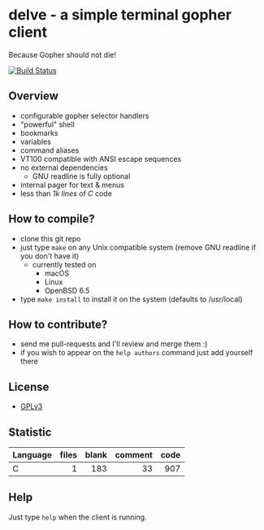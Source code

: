 # delve - a simple terminal gopher client
Because Gopher should not die!

[![Build Status](https://travis-ci.org/kieselsteini/delve.svg?branch=master)](https://travis-ci.org/kieselsteini/delve)

## Overview
- configurable gopher selector handlers
- "powerful" shell
- bookmarks
- variables
- command aliases
- VT100 compatible with ANSI escape sequences
- no external dependencies
	- GNU readline is fully optional
- internal pager for text & menus
- less than *1k lines* of *C* code

## How to compile?
- clone this git repo
- just type `make` on any Unix compatible system (remove GNU readline if you don't have it)
	- currently tested on
		- macOS
		- Linux
		- OpenBSD 6.5
- type `make install` to install it on the system (defaults to /usr/local)

## How to contribute?
- send me pull-requests and I'll review and merge them :)
- if you wish to appear on the `help authors` command just add yourself there

## License
- [GPLv3](https://www.gnu.org/licenses/gpl-3.0.html)

## Statistic
Language|files|blank|comment|code
:-------|-------:|-------:|-------:|-------:
C|1|183|33|907

## Help
Just type `help` when the client is running.
